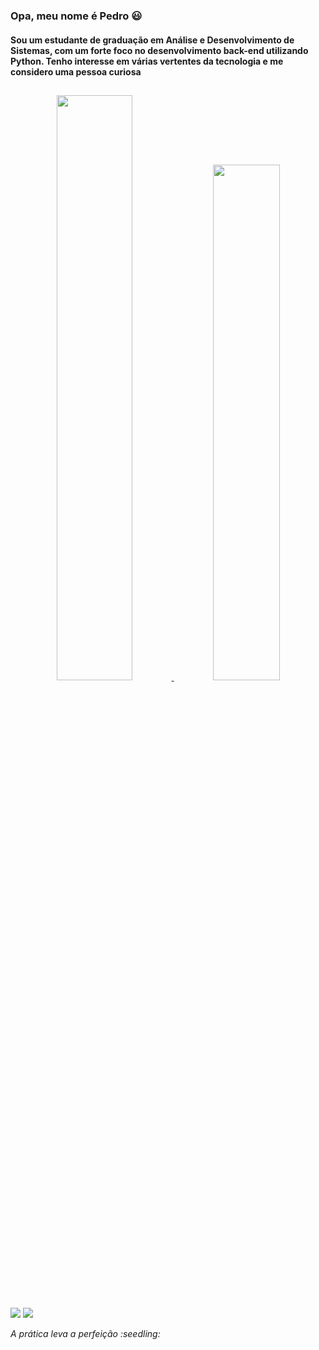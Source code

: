 
### Opa, meu nome é Pedro 😃
  
#### Sou um estudante de graduação em Análise e Desenvolvimento de Sistemas, com um forte foco no desenvolvimento back-end utilizando Python. Tenho interesse em várias vertentes da tecnologia e me considero uma pessoa curiosa
  
##
<div align = center>
<a href="https://github.com/PedroEwen"><img width= "49%" src ="https://github-readme-stats.vercel.app/api?username=PedroEwen&show_icons=false&theme=midnight-purple"/>
<img width="46%" src ="https://github-readme-stats.vercel.app/api/top-langs/?username=PedroEwen&layout=compact&langs_count=8&theme=midnight-purple"/>
</div>
  
  ##
  
<div>
  <a href ="mailto:pedrohenriquewen@gmail.com"><img src="https://img.shields.io/badge/-Gmail-%23333?style=for-the-badge&logo=gmail&logoColor=white" target="_blank"></a>
  <a href="https://www.linkedin.com/in/pedro-henrique-3388aa243/" target="_blank"><img src="https://img.shields.io/badge/-LinkedIn-%230077B5?style=for-the-badge&logo=linkedin&logoColor=white" target="_blank"></a> 
</div>
 
  <p><i> A prática leva a perfeição :seedling: <i><p>
